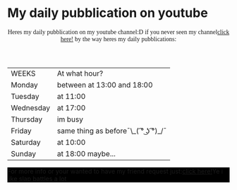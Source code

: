 <html>
<h1>My daily pubblication on youtube</h1>
<body style="background-color:dark blue">
<header>
    <p style="font-family:sans serif">Heres my daily pubblication on my youtube channel:D if you never seen my channel<a href="https://studio.youtube.com/channel/UCKfYLX40S3gadw_vnBcYKyQ">click here!<a>
by the way heres my daily pubblications:</header>
<main>
<table style="border-collapse:collapse;border:1px lightpurple">
<tr>
<td>WEEKS</td>
<td>At what hour?</td>
</tr>
<tr>
<td>Monday</td>
<td>between at 13:00 and 18:00</td>
</tr>
<tr>
<td>Tuesday</td>
<td>at 11:00</td>
</tr>
<tr>
<td>Wednesday</td>
<td>at 17:00</td>
</tr>
<tr>
<td>Thursday</td>
<td>im busy</td>
</tr>
<tr>
<td>Friday</td>
<td>same thing as before¯\_( ͡° ͜ʖ ͡°)_/¯</td>
</tr>
<tr>
<td>Saturday</td>
<td>at 10:00</td>
</tr>
<tr>
<td>Sunday</td>
<td>at 18:00 maybe...</td>
</table>
</main>
<footer style="background-color:black;color:white">For more info or your wanted to have my friend request just:<a href="https://www.roblox.com/users/4272542847/profile">click here!<a>Ye i like slap battles a lot</footer>
